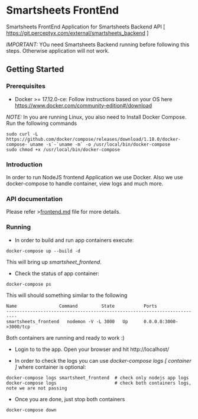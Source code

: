 # Smartsheets FrontEnd

Smartsheets FrontEnd Application for Smartsheets Backend API [ https://git.perceptyx.com/external/smartsheets_backend ]

*IMPORTANT:* YOu need Smartsheets Backend running before following this steps. Otherwise application will not work.

## Getting Started

### Prerequisites

- Docker >= 17.12.0-ce: Follow instructions based on your OS here https://www.docker.com/community-edition#/download

*NOTE:* In you are running Linux, you also need to Install Docker Compose. Run the following commands

```
sudo curl -L https://github.com/docker/compose/releases/download/1.18.0/docker-compose-`uname -s`-`uname -m` -o /usr/local/bin/docker-compose
sudo chmod +x /usr/local/bin/docker-compose
```

### Introduction

In order to run NodeJS frontend Application we use Docker. Also we use docker-compose to handle
container, view logs and much more.

### API documentation

Please refer >[frontend.md](docs/frontend.md) file for more details.
### Running

- In order to build and run app containers execute:

```
docker-compose up --build -d
```

This will bring up _smartsheet_frontend_.

- Check the status of app container:

```
docker-compose ps
```

This will should something similar to the following

```
Name                Command         State           Ports
--------------------------------------------------------------------------
smartsheets_frontend   nodemon -V -L 3000   Up      0.0.0.0:3000->3000/tcp
```

Both containers are running and ready to work :)

- Login to to the app. Open your browser and hit http://localhost/

- In order to check the logs you can use *docker-compose logs [ container ]* where container is optional:

```
docker-compose logs smartsheet_frontend  # check only nodejs app logs
docker-compose logs                      # check both containers logs, note we are not passing
```

- Once you are done, just stop both containers

```
docker-compose down
```
